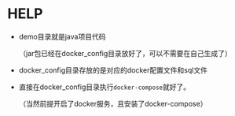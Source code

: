 # HELP

+ demo目录就是java项目代码

  （jar包已经在docker_config目录放好了，可以不需要在自己生成了）

+ docker_config目录存放的是对应的docker配置文件和sql文件

+ 直接在docker_config目录执行`docker-compose`就好了。

  （当然前提开启了docker服务，且安装了docker-compose）